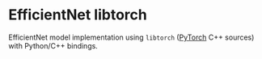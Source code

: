 # EfficientNet libtorch

EfficientNet model implementation using `libtorch` ([PyTorch][pytorch] C++ sources) with Python/C++ bindings.  

[pytorch]: https://github.com/pytorch/pytorch
